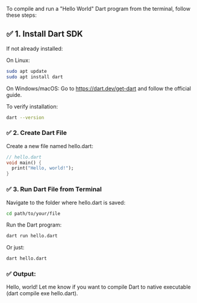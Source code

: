 To compile and run a "Hello World" Dart program from the terminal, follow these steps:

## ✅ 1. Install Dart SDK
If not already installed:

On Linux:

```bash
sudo apt update
sudo apt install dart
```
On Windows/macOS:
Go to https://dart.dev/get-dart and follow the official guide.

To verify installation:

```bash
dart --version
```
### ✅ 2. Create Dart File
Create a new file named hello.dart:

```dart
// hello.dart
void main() {
  print("Hello, world!");
}
```

### ✅ 3. Run Dart File from Terminal
Navigate to the folder where hello.dart is saved:

```bash
cd path/to/your/file
```
Run the Dart program:

```bash
dart run hello.dart
```
Or just:

```bash
dart hello.dart
```
### ✅ Output:
Hello, world!
Let me know if you want to compile Dart to native executable (dart compile exe hello.dart).
